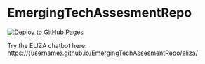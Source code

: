 # EmergingTechAssesmentRepo

[![Deploy to GitHub Pages](https://github.com/EllisBuxton/EmergingTechAssesmentRepo/actions/workflows/deploy.yml/badge.svg)](https://github.com/{username}/EmergingTechAssesmentRepo/actions/workflows/deploy.yml)

Try the ELIZA chatbot here: [https://{username}.github.io/EmergingTechAssesmentRepo/eliza/](https://{username}.github.io/EmergingTechAssesmentRepo/eliza/)
